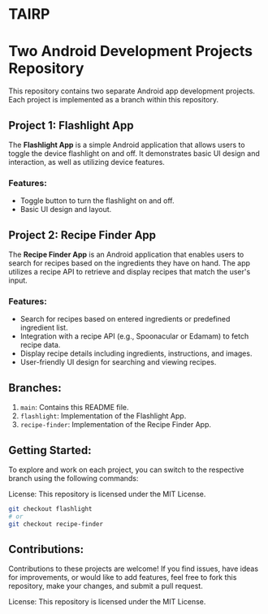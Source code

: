 # TAIRP

# Two Android Development Projects Repository

This repository contains two separate Android app development projects. Each project is implemented as a branch within this repository.

## Project 1: Flashlight App

The **Flashlight App** is a simple Android application that allows users to toggle the device flashlight on and off. It demonstrates basic UI design and interaction, as well as utilizing device features.

### Features:

- Toggle button to turn the flashlight on and off.
- Basic UI design and layout.

## Project 2: Recipe Finder App

The **Recipe Finder App** is an Android application that enables users to search for recipes based on the ingredients they have on hand. The app utilizes a recipe API to retrieve and display recipes that match the user's input.

### Features:

- Search for recipes based on entered ingredients or predefined ingredient list.
- Integration with a recipe API (e.g., Spoonacular or Edamam) to fetch recipe data.
- Display recipe details including ingredients, instructions, and images.
- User-friendly UI design for searching and viewing recipes.

## Branches:

1. `main`: Contains this README file.
2. `flashlight`: Implementation of the Flashlight App.
3. `recipe-finder`: Implementation of the Recipe Finder App.

## Getting Started:

To explore and work on each project, you can switch to the respective branch using the following commands:


License:
This repository is licensed under the MIT License.

```bash
git checkout flashlight
# or
git checkout recipe-finder
```
## Contributions:
Contributions to these projects are welcome! If you find issues, have ideas for improvements, or would like to add features, feel free to fork this repository, make your changes, and submit a pull request.

License:
This repository is licensed under the MIT License.


